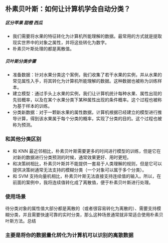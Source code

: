 ## 朴素贝叶斯：如何让计算机学会自动分类？
##### 区分苹果 甜橙 西瓜
- 我们需要将水果的特征转化为计算机所能理解的数据。最常用的方式就是提取现实世界中的对象之属性，并将这些转化为数字。
- 朴素贝叶斯处理的都是离散值。
##### 贝叶斯分类步骤
- 准备数据：针对水果分类这个案例，我们收集了若干水果的实例，并从水果的常见属性入手，将其转化为计算机所能理解的数据。这种数据也被称为训练样本。
- 建立模型：通过手头上水果的实例，我们让计算机统计每种水果、属性出现的先验概率，以及在某个水果分类下某种属性出现的条件概率。这个过程也被称为基于样本的训练。
- 分类新数据：对于一颗新水果的属性数据，计算机根据已经建立的模型进行推导计算，得到该水果属于每个分类的概率，实现了分类的目的。这个过程也被称为预测。
### 和其他分类区别
- 和 KNN 最近邻相比，朴素贝叶斯需要更多的时间进行模型的训练，但是它在对新的数据进行分类预测的时候，通常效果更好、用时更短。
- 和决策树相比，朴素贝叶斯并不能提供一套易于人类理解的规则，但是它可以提供决策树通常无法支持的模糊分类（一个对象可以属于多个分类）。
- 和 SVM 支持向量机相比，朴素贝叶斯无法直接支持连续值的输入。所以，在前面的案例中，我将连续值转化成了离散值，便于朴素贝叶斯进行处理。
### 使用场景
待分类对象的属性值大部分都是离散的（或者很容易转化为离散的）、需要支持模糊分类，并且需要快速可靠的实时分类，那么这种场景通常就非常适合使用朴素贝叶斯方法。总结

### 主要是将你的数据量化转化为计算机可以识别的离散数据